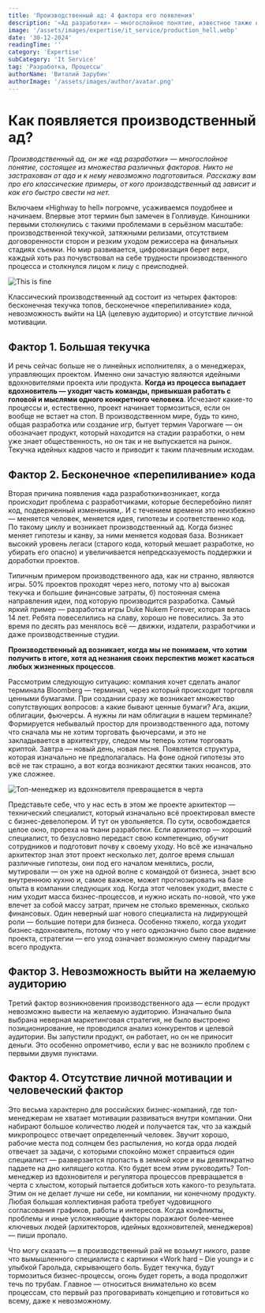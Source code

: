 ```yaml
---
title: 'Производственный ад: 4 фактора его появления'
description: '«Ад разработки» — многослойное понятие, известное также как производственный ад. Каковы его классические примеры, от кого производственный ад зависит и как его быстро свести на нет - рассказываем в блоге'
image: '/assets/images/expertise/it_service/production_hell.webp'
date: '30-12-2024'
readingTime: ''
category: 'Expertise'
subCategory: 'It Service'
tag: 'Разработка, Процессы'
authorName: 'Виталий Зарубин'
authorImage: '/assets/images/author/avatar.png'
---
```


# Как появляется производственный ад?

_Производственный ад, он же «ад разработки» — многослойное понятие, состоящее из множества различных факторов. Никто не застрахован от ада и к нему невозможно подготовиться. Расскажу вам про его классические примеры, от кого производственный ад зависит и как его быстро свести на нет._

Включаем «Highway to hell» погромче, усаживаемся поудобнее и начинаем. Впервые этот термин был замечен в Голливуде. Киношники первыми столкнулись с такими проблемами в серьёзном масштабе: производственной текучкой, затяжными релизами, отсутствием договоренности сторон и резким уходом режиссера на финальных стадиях съемки. Но мир развивается, цифровизация берет верх, каждый хоть раз почувствовал на себе трудности производственного процесса и столкнулся лицом к лицу с преисподней.

![This is fine](https://i.imgur.com/vkgpstI.jpeg)

Классический производственный ад состоит из четырех факторов: бесконечная текучка топов, бесконечное «перепиливание» кода, невозможность выйти на ЦА (целевую аудиторию) и отсутствие личной мотивации.

## Фактор 1. Большая текучка

И речь сейчас больше не о линейных исполнителях, а о менеджерах, управляющих проектом. Именно они зачастую являются идейными вдохновителями проекта или продукта. **Когда из процесса выпадает вдохновитель — уходит часть команды, привыкшая работать с головой и мыслями одного конкретного человека**. Исчезают какие-то процессы и, естественно, проект начинает тормозиться, если он вообще не встает на стоп. В производственном мире, будь то кино, общая разработка или создание игр, бытует термин Vaporware — он обозначает продукт, который находится на стадии разработки, о нем уже знает общественность, но он так и не выпускается на рынок. Текучка идейных кадров часто и приводит к таким плачевным исходам.

## Фактор 2. Бесконечное «перепиливание» кода

Вторая причина появления «ада разработки»возникает, когда происходит проблема с разработчиками, которые бесперебойно пилят код, подверженный изменениям,. И с течением времени это неизбежно — меняется человек, меняется идея, гипотезы и соответственно код. По такому циклу и возникает производственный ад. Когда бизнес меняет гипотезы и канву, за ними меняется кодовая база. Возникает высокий уровень легаси (старого кода, который мешает разработке, но убирать его опасно) и увеличивается непредсказуемость поддержки и доработки проектов.

Типичным примером производственного ада, как ни странно, являются игры. 50% проектов проходят через него, потому что а) высокая текучка и большие финансовые затраты, б) постоянная смена направления идеи, под которую производится разработка. Самый яркий пример — разработка игры Duke Nukem Forever, которая велась 14 лет. Ребята повеселились на славу, хорошо не повесились. За это время по десять раз менялось всё — движки, издатели, разработчики и даже производственные студии.

**Производственный ад возникает, когда мы не понимаем, что хотим получить в итоге, хотя ад незнания своих перспектив может касаться любых жизненных процессов**.

Рассмотрим следующую ситуацию: компания хочет сделать аналог терминала Bloomberg — терминал, через который происходит торговля ценными бумагами. При создании сразу же возникает множество сопутствующих вопросов: а какие бывают ценные бумаги? Ага, акции, облигации, фьючерсы. А нужны ли нам облигации в нашем терминале? Формируется небывалый простор для производственного ада, потому что сначала мы не хотим торговать фьючерсами, и это не закладывается в архитектуру, следом мы теперь хотим торговать криптой. Завтра — новый день, новая песня. Появляется структура, которая изначально не предполагалась. На фоне одной гипотезы это всё не так страшно, а вот когда возникают десятки таких нюансов, это уже сложнее.

![Топ-менеджер из вдохновителя превращается в черта](https://imgur.com/g1fWjFl.jpeg)

Представьте себе, что у нас есть в этом же проекте архитектор — технический специалист, который изначально всё проектировал вместе с бизнес-девелопером. И тут он увольняется. По сути, освобождается целое окно, прореха на ткани разработки. Если архитектор — хороший специалист, то безусловно передаст свою компетенцию, обучит сотрудников и подготовит почву к своему уходу. Но всё же изначально архитектор знал этот проект несколько лет, долгое время слышал различные гипотезы, они под его началом менялись, росли, мутировали — он уже на одной волне с командой от бизнеса, знает всю внутреннюю кухню и, самое важное, может прогнозировать на базе опыта в компании следующих ход. Когда этот человек уходит, вместе с ним уходит масса бизнес-процессов, и нужно искать по-новой, что уже влечет за собой массу затрат, причем не столько временных, сколько финансовых. Один неверный шаг нового специалиста на лидирующей роли — большие потери для бизнеса. Особенно тяжело, когда уходит бизнес-вдохновитель, потому что у него однозначно было свое видение проекта, стратегии — его уход означает возможную смену парадигмы всего продукта.

## Фактор 3. Невозможность выйти на желаемую аудиторию

Третий фактор возникновения производственного ада — если продукт невозможно вывести на желаемую аудиторию. Изначально была выбрана неверная маркетинговая стратегия, не было выстроено позиционирование, не проводился анализ конкурентов и целевой аудитории. Вы запустили продукт, он работает, но он не приносит деньги. Это особенно опрометчиво, если у вас не возникло проблем с первыми двумя пунктами.

## Фактор 4. Отсутствие личной мотивации и человеческий фактор

Это весьма характерно для российских бизнес-компаний, где топ-менеджерам не хватает мотивации развиваться внутри компании. Они набирают большое количество людей и получается так, что за каждый микропроцесс отвечает определенный человек. Звучит хорошо, рабочие места под солнцем без распыления, но когда орда людей отвечает за задачи, с которыми спокойно может справиться один специалист — разверзается пропасть в земной коре и вы девятикратно падаете на дно кипящего котла. Кто будет всем этим руководить? Топ-менеджер из вдохновителя и регулятора процессов превращается в черта с хлыстом, который пытается добиться хоть какого-то результата. Этим он не делает лучше ни себе, ни компании, ни конечному продукту. Любая большая коллективная работа требует чудовищного согласования графиков, работы и интересов. Когда конфликты, проблемы и иные усложняющие факторы поражают более-менее ключевых людей (архитекторов, идейных вдохновителей, менеджеров) — пиши пропало.

Что могу сказать — в производственный рай не возьмут никого, разве что вымышленного специалиста с картинки «Work hard – Die young» и с улыбкой Гарольда, скрывающего боль. Будет текучка, будут тормозиться бизнес-процессы, огонь будет гореть, а вода продолжит течь по трубам. Главное — относиться внимательно ко всем процессам, сто первый раз проговаривать концепцию и готовиться ко всему, даже к невозможному.
